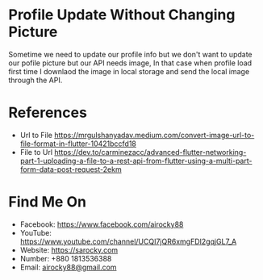 # Profile Update Without Changing Picture
Sometime we need to update our profile info but we don't want to update our pofile picture but our API needs image, In that case when profile load first time I downlaod the image in local storage and send the local image through the API.

# References
- Url to File
https://mrgulshanyadav.medium.com/convert-image-url-to-file-format-in-flutter-10421bccfd18
- File to Url
https://dev.to/carminezacc/advanced-flutter-networking-part-1-uploading-a-file-to-a-rest-api-from-flutter-using-a-multi-part-form-data-post-request-2ekm

# Find Me On
- Facebook: https://www.facebook.com/airocky88
- YouTube: https://www.youtube.com/channel/UCQI7jQR6xmgFDI2gqjGL7_A
- Website: https://sarocky.com
- Number: +880 1813536388
- Email: airocky88@gmail.com